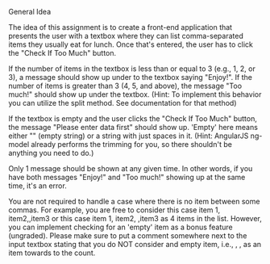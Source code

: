 General Idea

The idea of this assignment is to create a front-end application that presents the user with a textbox where they can list comma-separated items they usually eat for lunch. Once that's entered, the user has to click the "Check If Too Much" button.

If the number of items in the textbox is less than or equal to 3 (e.g., 1, 2, or 3), a message should show up under to the textbox saying "Enjoy!". If the number of items is greater than 3 (4, 5, and above), the message "Too much!" should show up under the textbox. (Hint: To implement this behavior you can utilize the split method. See documentation for that method)

If the textbox is empty and the user clicks the "Check If Too Much" button, the message "Please enter data first" should show up. 'Empty' here means either "" (empty string) or a string with just spaces in it. (Hint: AngularJS ng-model already performs the trimming for you, so there shouldn't be anything you need to do.)

Only 1 message should be shown at any given time. In other words, if you have both messages "Enjoy!" and "Too much!" showing up at the same time, it's an error.

You are not required to handle a case where there is no item between some commas. For example, you are free to consider this case item 1, item2,,item3 or this case item 1, item2, ,item3 as 4 items in the list. However, you can implement checking for an 'empty' item as a bonus feature (ungraded). Please make sure to put a comment somewhere next to the input textbox stating that you do NOT consider and empty item, i.e., , , as an item towards to the count.